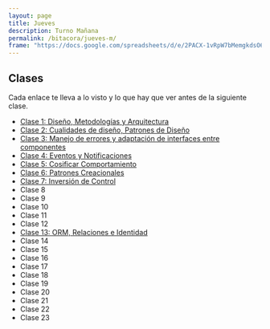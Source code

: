 ```yaml
---
layout: page
title: Jueves
description: Turno Mañana
permalink: /bitacora/jueves-m/
frame: "https://docs.google.com/spreadsheets/d/e/2PACX-1vRpW7bMemgkdsO6fTFyLC1fpQz0d4S1ArREtaLmNXbrg_7AF3iZnqet3TNWygHe-tGfwh_PlGfcu6ye/pubhtml?gid=0&amp;single=true&amp;widget=true&amp;headers=false"
---
```

## Clases
Cada enlace te lleva a lo visto y lo que hay que ver antes de la siguiente clase.

- [Clase 1: Diseño, Metodologías y Arquitectura]({{site.baseurl}}/bitacora/jueves-m/clase-1)
- [Clase 2: Cualidades de diseño, Patrones de Diseño]({{site.baseurl}}/bitacora/jueves-m/clase-2)
- [Clase 3: Manejo de errores y adaptación de interfaces entre componentes]({{site.baseurl}}/bitacora/jueves-m/clase-3)
- [Clase 4: Eventos y Notificaciones]({{site.baseurl}}/bitacora/jueves-m/clase-4)
- [Clase 5: Cosificar Comportamiento]({{site.baseurl}}/bitacora/jueves-m/clase-5)
- [Clase 6: Patrones Creacionales]({{site.baseurl}}/bitacora/jueves-m/clase-6)
- [Clase 7: Inversión de Control]({{site.baseurl}}/bitacora/jueves-m/clase-7)
- Clase 8
- Clase 9
- Clase 10
- Clase 11
- Clase 12
- [Clase 13: ORM, Relaciones e Identidad]({{site.baseurl}}/bitacora/jueves-m/clase-13)
- Clase 14
- Clase 15
- Clase 16
- Clase 17
- Clase 18
- Clase 19
- Clase 20
- Clase 21
- Clase 22
- Clase 23
